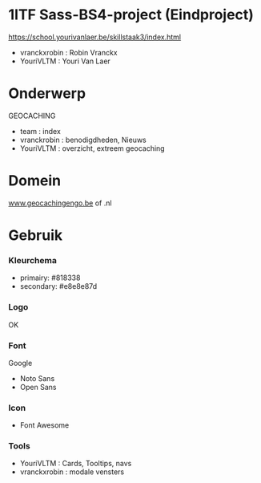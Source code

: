 # 1ITF Sass-BS4-project (Eindproject)
https://school.yourivanlaer.be/skillstaak3/index.html
- vranckxrobin : Robin Vranckx 
- YouriVLTM : Youri Van Laer

# Onderwerp
GEOCACHING
- team : index
- vranckrobin : benodigdheden, Nieuws
- YouriVLTM : overzicht, extreem geocaching

# Domein
www.geocachingengo.be of .nl

# Gebruik
<h3>Kleurchema</h3>

- primairy: #818338
- secondary: #e8e8e87d

<h3>Logo</h3>
OK

<h3>Font</h3>
Google

- Noto Sans
- Open Sans


<h3>Icon</h3>

- Font Awesome

<h3>Tools</h3>

- YouriVLTM : Cards, Tooltips, navs
- vranckxrobin : modale vensters

